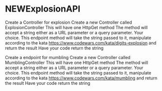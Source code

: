 # NEWExplosionAPI

Create a Controller for explosion
Create a new Controller called ExplosionController
This will have one HttpGet method
The method will accept a string either as a URL parameter or a query parameter. Your choice.
This endpoint method will take the string passed to it, manipulate according to the kata https://www.codewars.com/kata/digits-explosion and return the result
Have your code return the string

Create a endpoint for mumbling
Create a new Controller called MumblingController
This will have one HttpGet method
The method will accept a string either as a URL parameter or a query parameter. Your choice.
This endpoint method will take the string passed to it, manipulate according to the kata https://www.codewars.com/kata/mumbling and return the result
Have your code return the string

